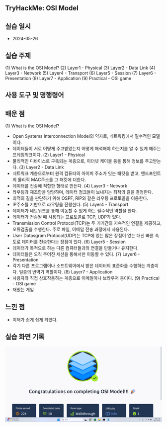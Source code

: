 ## TryHackMe: OSI Model

## 실습 일시
- 2024-05-26

## 실습 주제
(1) What is the OSI Model?
(2) Layer1 - Physical
(3) Layer2 - Data Link
(4) Layer3 - Network
(5) Layer4 - Transport
(6) Layer5 - Session
(7) Layer6 - Presentation
(8) Layer7 - Application
(9) Practical - OSI game

## 사용 도구 및 명행령어


## 배운 점
(1) What is the OSI Model?
 - Open Systems Interconnection Model의 약자로, 네트워킹에서 필수적인 모델이다.
 - 데이터들이 서로 어떻게 주고받았는지 어떻게 해석해야 하는지를 알 수 있게 해주는 프레임워크이다.
(2) Layer1 - Physical
 - 물리적인 디바이스로 구축되는 계층으로, 이더넷 케이블 등을 통해 정보를 주고받는다.
(3) Layer2 - Data Link
 - 네트워크 계층으로부터 원격 컴퓨터의 아이피 주소가 잇는 패킷을 받고, 엔드포인트의 물리적 MAC주소를 그 패킷에 더한다.
 - 데이터를 전송에 적합한 형태로 만든다.
(4) Layer3 - Network
 - 라우팅과 재조합을 담당하며, 데이터 청크들이 보내지는 최적의 길을 결정한다.
 - 최적의 길을 판단하기 위해 OSPF, RIP와 같은 라우팅 프로토콜을 이용한다.
 - IP주소를 기반으로 라우팅을 진행한다.
(5) Layer4 - Transport
 - 데이터가 네트워크를 통해 이동할 수 있게 하는 필수적인 역할을 한다.
 - 데이터가 전송될 때 사용되는 프로토콜로 TCP, UDP가 있다.
 - Transmission Control Protocol(TCP)는 두 기기간의 지속적인 연결을 제공하고, 오류검출을 수행한다. 주로 파일, 이메일 전송 과정에서 사용된다.
 - User Datasgram Protocol(UDP)는 TCP에 있는 많은 장점이 없는 대신 빠른 속도로 데이터를 전송한다는 장점이 있다.
(6) Layer5 - Session
 - 데이터가 목적으로 하는 다른 컴퓨터들과의 연결을 만들거나 유지한다.
 - 데이터들은 오직 주어진 세션을 통해서만 이동할 수 있다.
(7) Layer6 - Presentation
 - 각기 다른 프로그램이나 소프트웨어에서 받은 데이터의 표준화를 수행하는 계층이다. 일종의 번역기 역할이다.
(8) Layer7 - Application
 - 사용자와 직접 상호작용하는 계층으로 이메일이나 브라우저 등이다.
(9) Practical - OSI game
 - 재밌는 게임

## 느낀 점
- 이해가 쉽게 쉽게 되었다.

## 실습 화면 기록
![실습 결과](images/OSI_Model.png)
